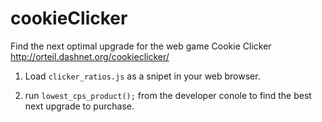 # cookieClicker
Find the next optimal upgrade for the web game Cookie Clicker
http://orteil.dashnet.org/cookieclicker/

1) Load ```clicker_ratios.js``` as a snipet in your web browser. 

2) run ```lowest_cps_product();``` from the developer conole to find the best next upgrade to purchase.
